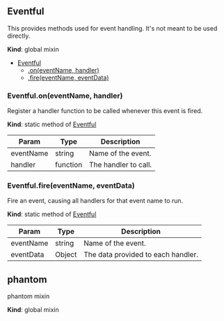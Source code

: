 <a name="Eventful"></a>
## Eventful
This provides methods used for event handling. It's not meant to
be used directly.

**Kind**: global mixin  

* [Eventful](#Eventful)
    * [.on(eventName, handler)](#BITBUCKET-Eventful.on)
    * [.fire(eventName, eventData)](#BITBUCKET-Eventful.fire)


<a name="BITBUCKET-Eventful.on"></a>
### Eventful.on(eventName, handler)
Register a handler function to be called whenever this event is fired.

**Kind**: static method of [Eventful](#Eventful)  

| Param     | Type     | Description          |
| --------- | -------- | -------------------- |
| eventName | string   | Name of the event.   |
| handler   | function | The handler to call. |


<a name="BITBUCKET-Eventful.fire"></a>
### Eventful.fire(eventName, eventData)
Fire an event, causing all handlers for that event name to run.

**Kind**: static method of [Eventful](#Eventful)  

| Param     | Type   | Description                        |
| --------- | ------ | ---------------------------------- |
| eventName | string | Name of the event.                 |
| eventData | Object | The data provided to each handler. |


<a name="phantom"></a>
## phantom
phantom mixin

**Kind**: global mixin


